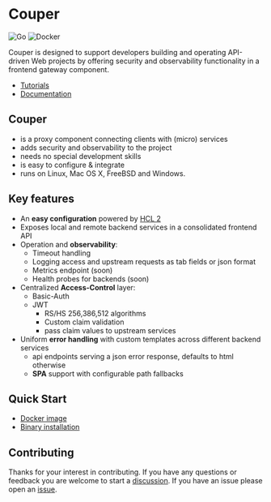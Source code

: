 # Couper

![Go](https://github.com/avenga/couper/workflows/Go/badge.svg)
![Docker](https://github.com/avenga/couper/workflows/Docker/badge.svg)

Couper is designed to support developers building and operating API-driven Web
projects by offering security and observability functionality in a frontend gateway
component.

* [Tutorials](https://github.com/avenga/couper-examples)
* [Documentation](https://github.com/avenga/couper/tree/master/docs)

## Couper

* is a proxy component connecting clients with (micro) services
* adds security and observability to the project
* needs no special development skills
* is easy to configure & integrate
* runs on Linux, Mac OS X, FreeBSD and Windows.

## Key features

* An **easy configuration** powered by [HCL 2](https://github.com/hashicorp/hcl/tree/hcl2)
* Exposes local and remote backend services in a consolidated frontend API
* Operation and **observability**:
  * Timeout handling
  * Logging access and upstream requests as tab fields or json format
  * Metrics endpoint (soon)
  * Health probes for backends (soon)
* Centralized **Access-Control** layer:
  * Basic-Auth
  * JWT
    * RS/HS 256,386,512 algorithms
    * Custom claim validation
    * pass claim values to upstream services
* Uniform **error handling** with custom templates across different backend services
  * api endpoints serving a json error response, defaults to html otherwise
  * **SPA** support with configurable path fallbacks

## Quick Start

* [Docker image](https://hub.docker.com/r/avenga/couper)
* [Binary installation](https://github.com/avenga/couper/releases)

## Contributing

Thanks for your interest in contributing.
If you have any questions or feedback you are welcome to start a [discussion](https://github.com/avenga/couper/discussions).
If you have an issue please open an [issue](https://github.com/avenga/couper/issues).
